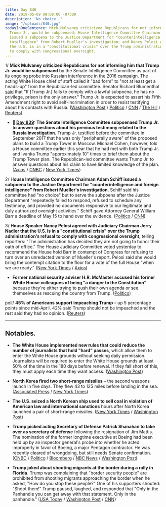 ```yaml
---
title: Day 840
date: 2019-05-09 09:09:00 -07:00
description: 'No choice. '
image: "/uploads/840.jpg"
todayInOneSentence: Mick Mulvaney criticized Republicans for not informing him that
  Trump Jr. would be subpoenaed; House Intelligence Committee Chairman Adam Schiff
  issued a subpoena to the Justice Department for "counterintelligence and foreign
  intelligence" from Robert Mueller's investigation; and Nancy Pelosi agreed that
  the U.S. is in a "constitutional crisis" over the Trump administration's refusal
  to comply with congressional oversight.
---
```


1/ **Mick Mulvaney criticized Republicans for not informing him that Trump Jr. would be subpoenaed** by the Senate Intelligence Committee as part of its ongoing probe into Russian interference in the 2016 campaign. The acting White House chief of staff called it "bad form" to "not at least get a heads-up" from the Republican-led committee. Senator Richard Blumenthal [said](https://twitter.com/kylegriffin1/status/1126509641024692225) that "If \[Trump Jr.\] fails to comply with a lawful subpoena, he has no privilege, prison is the only answer." Trump Jr. is expected to assert his Fifth Amendment right to avoid self-incrimination in order to resist testifying about his contacts with Russia. ([Washington Post](https://www.washingtonpost.com/politics/mulvaney-says-it-was-bad-form-for-senate-republicans-not-to-inform-him-about-donald-trump-jr-subpoena/2019/05/09/d22d4a26-724b-11e9-9f06-5fc2ee80027a_story.html) / [Politico](https://www.politico.com/story/2019/05/09/mick-mulvaney-donald-trump-jr-subpoena-1313364) / [CNN](https://www.cnn.com/2019/05/09/politics/donald-trump-jr-subpoena-frustration/index.html) / [The Hill](https://thehill.com/homenews/senate/442931-dem-senator-trump-jr-should-be-locked-up-if-he-doesnt-comply-with-subpoena) / [Reuters](https://www.reuters.com/article/us-usa-trump-russia-junior-surprise-idUSKCN1SF22Q))

* **📌 [Day 839](https://whatthefuckjusthappenedtoday.com/2019/05/08/day-839/#3-the-senate-intelligence-committee): The Senate Intelligence Committee subpoenaed Trump Jr. to answer questions about his previous testimony related to the Russia investigation**. Trump Jr. testified before the committee in September 2017 that he was only "peripherally aware" of the proposed plans to build a Trump Tower in Moscow. Michael Cohen, however, told a House committee earlier this year that he had met with both Trump Jr. and Ivanka Trump "approximately 10" times to brief them about the Trump Tower plan. The Republican-led committee wants Trump Jr. to answer questions about his claim to have limited knowledge of the plan. ([Axios](https://www.axios.com/senate-intelligence-committee-donald-trump-jr-subpoena-russia-9c9ed1e6-63e4-4796-91c4-a20082e991d2.html) / [CNBC](https://www.cnbc.com/2019/05/08/senate-intelligence-committee-subpoenas-donald-trump-jr.html) / [New York Times](https://www.nytimes.com/2019/05/08/us/politics/donald-trump-jr-subpoena.html))

2/ **House Intelligence Committee Chairman Adam Schiff issued a subpoena to the Justice Department for "counterintelligence and foreign intelligence" from Robert Mueller's investigation**. Schiff said his committee had "no choice" but to serve the subpoena after the Justice Department "repeatedly failed to respond, refused to schedule any testimony, and provided no documents responsive to our legitimate and duly authorized oversight activities." Schiff gave Attorney General William Barr a deadline of May 15 to hand over the evidence. ([Politico](https://www.politico.com/story/2019/05/08/adam-schiff-subpoena-mueller-report-1313078) / [CNN](https://www.cnn.com/2019/05/08/politics/adam-schiff-house-intelligence-mueller/index.html))

3/ **House Speaker Nancy Pelosi agreed with Judiciary Chairman Jerry Nadler that the U.S. is in a "constitutional crisis" over the Trump administration's refusal to comply with congressional oversight**, telling reporters: "The administration has decided they are not going to honor their oath of office." The House Judiciary Committee voted yesterday to recommend the House hold Barr in contempt of Congress for refusing to turn over an unredacted version of Mueller's report. Pelosi said she would bring the contempt citation to the floor for a vote of the full House "when we are ready." ([New York Times](https://www.nytimes.com/2019/05/09/us/politics/pelosi-constitutional-crisis.html) / [Axios](https://www.axios.com/pelosi-constitutional-crisis-trump-mueller-report-04c09200-17c2-441f-93bc-ee5ad52b53c5.html))

* **Former national security adviser H.R. McMaster accused his former White House colleagues of being "a danger to the Constitution"** because they're either trying to push their own agenda or see themselves as rescuing the country from Trump. ([Politico](https://www.politico.com/story/2019/05/08/mcmaster-white-house-danger-to-the-constitution-1418268))

poll/ **45% of Americans support impeaching Trump** – up 5 percentage points since mid-April. 42% said Trump should not be impeached and the rest said they had no opinion. ([Reuters](https://www.reuters.com/article/us-usa-trump-poll-idUSKCN1SF2D9))

---

## Notables.

* **The White House implemented new rules that could reduce the number of journalists that hold "hard" passes**, which allow them to enter the White House grounds without seeking daily permission. Journalists will be required to enter the White House grounds at least 50% of the time in the 180 days before renewal. If they fall short of this, they must apply each time they want access. ([Washington Post](https://www.washingtonpost.com/lifestyle/style/white-house-imposes-new-rules-on-reporters-credentials-raising-concerns-about-access/2019/05/08/793dc404-71dd-11e9-9eb4-0828f5389013_story.html))

* **North Korea fired two short-range missiles** – the second weapons launch in five days. They flew 43 to 125 miles before landing in the sea. ([Associated Press](https://apnews.com/a5fc6c7710604d11925251b5e5827bf6) / [New York Times](https://www.nytimes.com/2019/05/09/world/asia/north-korea-missile.html))

* **The U.S. seized a North Korean ship used to sell coal in violation of American law and international sanctions** hours after North Korea launched a pair of short-range missiles. ([New York Times](https://www.nytimes.com/2019/05/09/us/politics/wise-honest-north-korea-ship-seized.html) / [Washington Post](https://www.washingtonpost.com/world/national-security/us-seizes-north-korean-coal-ship-accuses-pyongyang-of-violating-sanctions/2019/05/09/8fc50d86-726e-11e9-8be0-ca575670e91c_story.html))

* **Trump picked acting Secretary of Defense Patrick Shanahan to take over as secretary of defense** following the resignation of Jim Mattis. The nomination of the former longtime executive at Boeing had been held up by an inspector general's probe into whether he acted improperly in favor of Boeing, a major Pentagon contractor. He was recently cleared of wrongdoing, but still needs Senate confirmation. ([CNBC](https://www.cnbc.com/2019/05/09/trump-picks-ex-boeing-exec-patrick-shanahan-to-be-secretary-of-defense.html) / [Politico](https://www.politico.com/story/2019/05/09/trump-taps-pat-shanahan-for-defense-secretary-1315491) / [Bloomberg](https://www.bloomberg.com/news/articles/2019-05-09/trump-shanahan-defense-secretary) / [NBC News](https://www.nbcnews.com/politics/politics-news/trump-nominate-former-boeing-executive-patrick-shanahan-secretary-defense-n1004031) / [Washington Post](https://www.washingtonpost.com/news/politics/wp/2019/05/09/trump-picks-patrick-shanahan-for-defense-secretary-white-house-says-the-ex-boeing-executive-has-been-acting-head-since-january/))

* **Trump joked about shooting migrants at the border during a rally in Florida.** Trump was complaining that "border security people" are prohibited from shooting migrants approaching the border when he asked, "How do you stop these people?" One of his supporters shouted: "Shoot them!" Trump paused, laughed, and responded that "Only in the Panhandle you can get away with that statement. Only in the panhandle." ([USA Today](https://www.usatoday.com/story/news/politics/onpolitics/2019/05/09/trump-chuckles-shooting-migrants/1150160001/) / [Washington Post](https://www.washingtonpost.com/nation/2019/05/09/shoot-them-trump-laughs-off-supporters-demand-violence-against-migrants/?noredirect=on) / [CNN](https://www.cnn.com/2019/05/09/politics/donald-trump-rally-shoot-migrants/index.html))